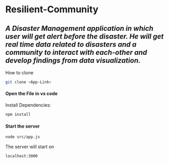 # Resilient-Community
## _A Disaster Management application in which user will get alert before the disaster. He will get real time data related to disasters and a community to interact with each-other and develop findings from data visualization._



How to clone

```sh
git clone <App-Link>
```

#### Open the File in vs code

Install Dependencies: 

```sh
npm install
```

#### Start the server

```sh
node src/app.js
```

The server will start on 

```sh
localhost:3000
```
